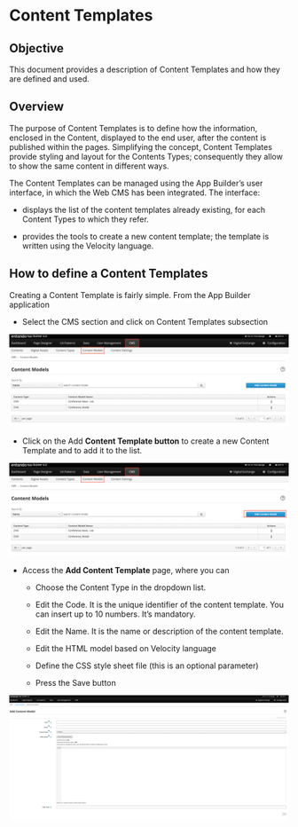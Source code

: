 # Content Templates

## Objective

This document provides a description of Content Templates and how they
are defined and used.

## Overview

The purpose of Content Templates is to define how the information,
enclosed in the Content, displayed to the end user, after the content is
published within the pages. Simplifying the concept, Content Templates
provide styling and layout for the Contents Types; consequently they
allow to show the same content in different ways.

The Content Templates can be managed using the App Builder’s user
interface, in which the Web CMS has been integrated. The interface:

-   displays the list of the content templates already existing, for each
    Content Types to which they refer.

-   provides the tools to create a new content template; the template is
    written using the Velocity language.

## How to define a Content Templates

Creating a Content Template is fairly simple. From the App Builder
application

-   Select the CMS section and click on Content Templates subsection

![image](./extracted-media/media/ContentModel1.png)

-   Click on the Add **Content Template button** to create a new Content
    Template and to add it to the list.

![image](./extracted-media/media/ContentModel2.png)

-   Access the **Add Content Template** page, where you can

    -   Choose the Content Type in the dropdown list.

    -   Edit the Code. It is the unique identifier of the content template.
        You can insert up to 10 numbers. It’s mandatory.

    -   Edit the Name. It is the name or description of the content
        template.

    -   Edit the HTML model based on Velocity language

    -   Define the CSS style sheet file (this is an optional parameter)

    -   Press the Save button

![image](./extracted-media/media/ContentModel3.png)

